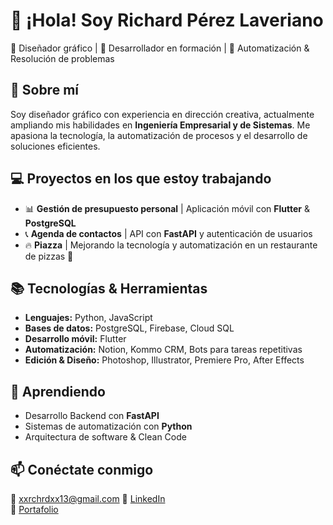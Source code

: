 # 👋 ¡Hola! Soy Richard Pérez Laveriano 

🎨 Diseñador gráfico | 📱 Desarrollador en formación | 🧠 Automatización & Resolución de problemas

## 🚀 Sobre mí
Soy diseñador gráfico con experiencia en dirección creativa, actualmente ampliando mis habilidades en **Ingeniería Empresarial y de Sistemas**. Me apasiona la tecnología, la automatización de procesos y el desarrollo de soluciones eficientes.

## 💻 Proyectos en los que estoy trabajando
- 📊 **Gestión de presupuesto personal** | Aplicación móvil con **Flutter** & **PostgreSQL**
- 📞 **Agenda de contactos** | API con **FastAPI** y autenticación de usuarios
- 🔥 **Piazza** | Mejorando la tecnología y automatización en un restaurante de pizzas 🍕 

## 📚 Tecnologías & Herramientas
- **Lenguajes:** Python, JavaScript
- **Bases de datos:** PostgreSQL, Firebase, Cloud SQL
- **Desarrollo móvil:** Flutter
- **Automatización:** Notion, Kommo CRM, Bots para tareas repetitivas
- **Edición & Diseño:** Photoshop, Illustrator, Premiere Pro, After Effects

## 🌱 Aprendiendo
- Desarrollo Backend con **FastAPI**
- Sistemas de automatización con **Python**
- Arquitectura de software & Clean Code

## 📫 Conéctate conmigo
📩 xxrchrdxx13@gmail.com 
💼 [LinkedIn](https://www.linkedin.com/in/richard-p%C3%A9rez-laveriano-78419550/)  
🚀 [Portafolio]()
